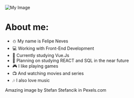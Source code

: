 ![My Image](pexels-stefan-stefancik.jpg)
# About me:
- :snowman: My name is Felipe Neves
- 💻 Working with Front-End Development
- 🌱 Currently studying Vue.Js
- 📑 Planning on studying REACT and SQL in the near future
- 🎮 I like playing games 
- 📺 And watching movies and series
- 🎶 I also love music
<!--
**SnowySnoww/SnowySnoww** is a ✨ _special_ ✨ repository because its `README.md` (this file) appears on your GitHub profile.

Here are some ideas to get you started:

- 🔭 I’m currently working on ...
- 🌱 I’m currently learning ...
- 👯 I’m looking to collaborate on ...
- 🤔 I’m looking for help with ...
- 💬 Ask me about ...
- 📫 How to reach me: ...
- 😄 Pronouns: ...
- ⚡ Fun fact: ...
-->

Amazing image by Stefan Stefancik in Pexels.com
